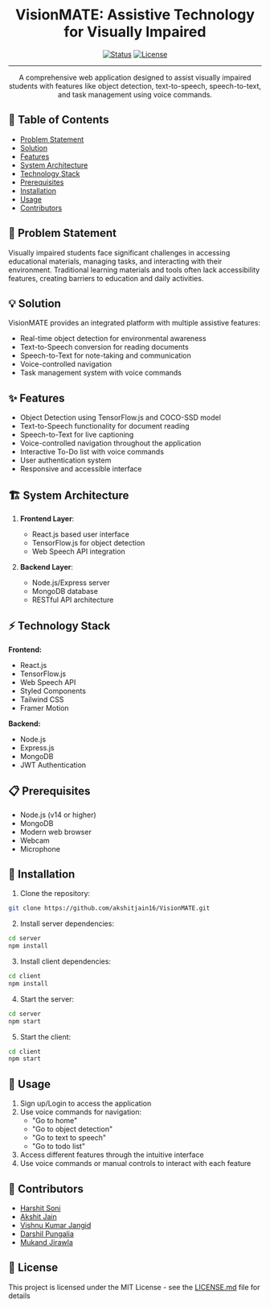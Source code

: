 <h1 align="center">VisionMATE: Assistive Technology for Visually Impaired</h1>

<div align="center">

[![Status](https://img.shields.io/badge/status-active-success.svg)]()
[![License](https://img.shields.io/badge/license-MIT-blue.svg)](LICENSE.md)

</div>

---

<p align="center">
A comprehensive web application designed to assist visually impaired students with features like object detection, text-to-speech, speech-to-text, and task management using voice commands.
</p>

## 📝 Table of Contents

- [Problem Statement](#problem_statement)
- [Solution](#solution)
- [Features](#features)
- [System Architecture](#architecture)
- [Technology Stack](#tech_stack)
- [Prerequisites](#prerequisites)
- [Installation](#installation)
- [Usage](#usage)
- [Contributors](#contributors)

## 🧐 Problem Statement <a name="problem_statement"></a>

Visually impaired students face significant challenges in accessing educational materials, managing tasks, and interacting with their environment. Traditional learning materials and tools often lack accessibility features, creating barriers to education and daily activities.

## 💡 Solution <a name="solution"></a>

VisionMATE provides an integrated platform with multiple assistive features:
- Real-time object detection for environmental awareness
- Text-to-Speech conversion for reading documents
- Speech-to-Text for note-taking and communication
- Voice-controlled navigation
- Task management system with voice commands

## ✨ Features <a name="features"></a>

- Object Detection using TensorFlow.js and COCO-SSD model
- Text-to-Speech functionality for document reading
- Speech-to-Text for live captioning
- Voice-controlled navigation throughout the application
- Interactive To-Do list with voice commands
- User authentication system
- Responsive and accessible interface

## 🏗 System Architecture <a name="architecture"></a>

1. **Frontend Layer**: 
   - React.js based user interface
   - TensorFlow.js for object detection
   - Web Speech API integration
   
2. **Backend Layer**: 
   - Node.js/Express server
   - MongoDB database
   - RESTful API architecture

## ⚡ Technology Stack <a name="tech_stack"></a>

**Frontend:**
- React.js
- TensorFlow.js
- Web Speech API
- Styled Components
- Tailwind CSS
- Framer Motion

**Backend:**
- Node.js
- Express.js
- MongoDB
- JWT Authentication

## 📋 Prerequisites <a name="prerequisites"></a>

- Node.js (v14 or higher)
- MongoDB
- Modern web browser
- Webcam
- Microphone

## 🔧 Installation <a name="installation"></a>

1. Clone the repository:
```bash
git clone https://github.com/akshitjain16/VisionMATE.git
```

2. Install server dependencies:
```bash
cd server
npm install
```

3. Install client dependencies:
```bash
cd client
npm install
```

4. Start the server:
```bash
cd server
npm start
```

5. Start the client:
```bash
cd client
npm start
```

## 🎈 Usage <a name="usage"></a>

1. Sign up/Login to access the application
2. Use voice commands for navigation:
   - "Go to home"
   - "Go to object detection"
   - "Go to text to speech"
   - "Go to todo list"
3. Access different features through the intuitive interface
4. Use voice commands or manual controls to interact with each feature

## 👥 Contributors <a name="contributors"></a>

- [Harshit Soni](https://github.com/Harshit-Soni78/)
- [Akshit Jain](https://github.com/akshitjain16)
- [Vishnu Kumar Jangid](https://github.com/vishnujangid88/)
- [Darshil Pungalia](https://github.com/DarshilPungalia)
- [Mukand Jirawla](https://github.com/Mukandjirawla)

## 📝 License

This project is licensed under the MIT License - see the [LICENSE.md](LICENSE.md) file for details

